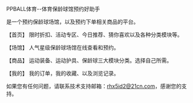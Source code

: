 PPBALL体育--体育保龄球馆预约好助手

是一个预约保龄球场馆，以及预约下单相关商品的平台。

【首页】 限时折扣、活动专区、今日推荐、猜你喜欢以及各种分类模块等。

【场馆】 人气星级保龄球场馆在线查看和预约。

【商品】 运动装备、运动护具、保龄球三大模块分类。选择自己所需。

【我的】 我的订单，我的收藏、以及浏览记录。

如果您有任何问题，请联系技术支持邮箱：rhx5id2@21cn.com，感谢您的支持。
